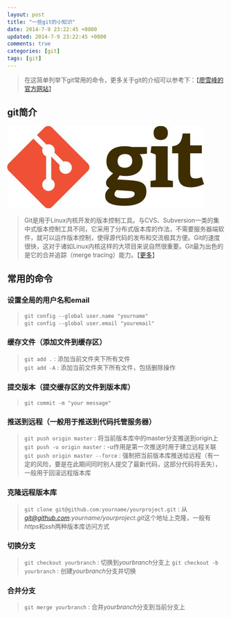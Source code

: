 ```yaml
---
layout: post
title: "一些git的小知识"
date: 2014-7-9 23:22:45 +0800
updated: 2014-7-9 23:22:45 +0800
comments: true
categories: [git]
tags: [git]
---
```

> 在这简单列举下git常用的命令，更多关于git的介绍可以参考下：【[廖雪峰的官方网站](http://www.liaoxuefeng.com/wiki/0013739516305929606dd18361248578c67b8067c8c017b000/00137402760310626208b4f695940a49e5348b689d095fc000)】

git简介
------------
![](/images/git_img_001.jpg)
> Git是用于Linux内核开发的版本控制工具。与CVS、Subversion一类的集中式版本控制工具不同，它采用了分布式版本库的作法，不需要服务器端软件，就可以运作版本控制，使得源代码的发布和交流极其方便。Git的速度很快，这对于诸如Linux内核这样的大项目来说自然很重要。Git最为出色的是它的合并追踪（merge tracing）能力。【[更多](http://baike.baidu.com/subview/1531489/12032477.htm)】  

常用的命令
-------------
### 设置全局的用户名和email 
> `git config --global user.name "yourname" `  
> `git config --global user.email "youremail" `  

### 缓存文件（添加文件到缓存区）
> `git add .` : 添加当前文件夹下所有文件  
> `git add -A` : 添加当前文件夹下所有文件，包括删除操作  

### 提交版本（提交缓存区的文件到版本库）
> `git commit -m "your message"`

### 推送到远程（一般用于推送到代码托管服务器）
> `git push origin master` : 将当前版本库中的master分支推送到origin上  
> `git push -u origin master` : -u作用是第一次推送时用于建立远程关联  
> `git push origin master --force` : 强制把当前版本库推送给远程（有一定的风险，要是在此期间同时别人提交了最新代码，这部分代码将丢失），一般用于回滚远程版本库  

### 克隆远程版本库
> `git clone git@github.com:yourname/yourproject.git` : 从*git@github.com:yourname/yourproject.git*这个地址上克隆，一般有*https*和*ssh*两种版本库访问方式

### 切换分支
> `git checkout yourbranch` : 切换到*yourbranch*分支上
> `git checkout -b yourbranch` : 创建*yourbranch*分支并切换

### 合并分支
> `git merge yourbranch` : 合并*yourbranch*分支到当前分支上

